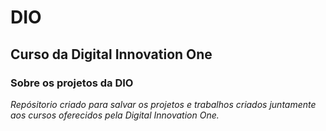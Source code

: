 # DIO
## Curso da Digital Innovation One

### Sobre os projetos da DIO

_Repósitorio criado para salvar os projetos e trabalhos criados juntamente aos cursos oferecidos pela Digital Innovation One._
